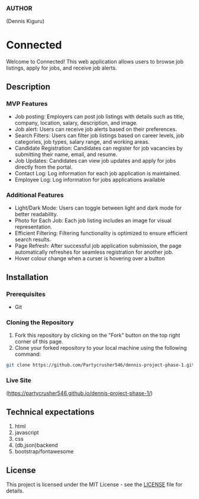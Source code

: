 ### AUTHOR
(Dennis Kiguru)
# Connected

Welcome to Connected! This web application allows users to browse job listings, apply for jobs, and receive job alerts.


## Description

### MVP Features

- Job posting: Employers can post job listings with details such as title, company, location, salary, description, and image.
- Job alert: Users can receive job alerts based on their preferences.
- Search Filters: Users can filter job listings based on career levels, job categories, job types, salary range, and working areas.
- Candidate Registration: Candidates can register for job vacancies by submitting their name, email, and resume.
- Job Updates: Candidates can view job updates and apply for jobs directly from the portal.
- Contact Log: Log information for each job application is maintained.
- Employee Log: Log information for jobs applications available 

### Additional Features

- Light/Dark Mode: Users can toggle between light and dark mode for better readability.
- Photo for Each Job: Each job listing includes an image for visual representation.
- Efficient Filtering: Filtering functionality is optimized to ensure efficient search results.
- Page Refresh: After successful job application submission, the page automatically refreshes for seamless registration for another job.
- Hover colour change when a curser is hovering over a button


## Installation

### Prerequisites
- Git

### Cloning the Repository
1. Fork this repository by clicking on the "Fork" button on the top right corner of this page.
2. Clone your forked repository to your local machine using the following command:

```bash
git clone https://github.com/Partycrusher546/dennis-project-phase-1.git

```

### Live Site 
(https://partycrusher546.github.io/dennis-project-phase-1/)

## Technical expectations
1. html
1. javascript
1. css
1. (db,json)backend 
1. bootstrap/fontawesome

## License

This project is licensed under the MIT License - see the [LICENSE](LICENSE) file for details.

